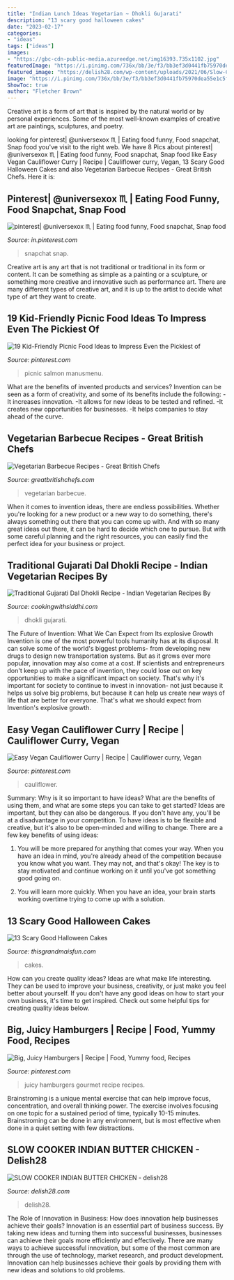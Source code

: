 ```yaml
---
title: "Indian Lunch Ideas Vegetarian ~ Dhokli Gujarati"
description: "13 scary good halloween cakes"
date: "2023-02-17"
categories:
- "ideas"
tags: ["ideas"]
images:
- "https://gbc-cdn-public-media.azureedge.net/img16393.735x1102.jpg"
featuredImage: "https://i.pinimg.com/736x/bb/3e/f3/bb3ef3d0441fb75970dea55e1c5f2245--cauliflower-curry-vegetable-recipes.jpg"
featured_image: "https://delish28.com/wp-content/uploads/2021/06/Slow-Cooker-Indian-Butter-Chicken.jpg"
image: "https://i.pinimg.com/736x/bb/3e/f3/bb3ef3d0441fb75970dea55e1c5f2245--cauliflower-curry-vegetable-recipes.jpg"
ShowToc: true
author: "Fletcher Brown"
---
```



Creative art is a form of art that is inspired by the natural world or by personal experiences. Some of the most well-known examples of creative art are paintings, sculptures, and poetry.

	

		
looking for pinterest| @universexox ♏ | Eating food funny, Food snapchat, Snap food you've visit to the right web. We have 8 Pics about pinterest| @universexox ♏ | Eating food funny, Food snapchat, Snap food like Easy Vegan Cauliflower Curry | Recipe | Cauliflower curry, Vegan, 13 Scary Good Halloween Cakes and also Vegetarian Barbecue Recipes - Great British Chefs. Here it is:
		
    
## Pinterest| @universexox ♏ | Eating Food Funny, Food Snapchat, Snap Food

<img loading=lazy src="https://i.pinimg.com/736x/82/40/38/8240381a4de2841b741b5688eeaef78a.jpg" onerror="this.onerror=null;this.src='https://tse3.mm.bing.net/th?id=OIP.L-YSomAzDL1k4SS8VkKIxQHaNK&amp;pid=15.1';" alt="pinterest| @universexox ♏ | Eating food funny, Food snapchat, Snap food">

_Source: in.pinterest.com_

>snapchat snap. 

	

Creative art is any art that is not traditional or traditional in its form or content. It can be something as simple as a painting or a sculpture, or something more creative and innovative such as performance art. There are many different types of creative art, and it is up to the artist to decide what type of art they want to create.

    
## 19 Kid-Friendly Picnic Food Ideas To Impress Even The Pickiest Of

<img loading=lazy src="https://i.pinimg.com/736x/70/07/3f/70073fd24c20799438472b64427bd5a9.jpg" onerror="this.onerror=null;this.src='https://tse3.mm.bing.net/th?id=OIP.ttqNK0yWnASLljIceI6wcAHaLG&amp;pid=15.1';" alt="19 Kid-Friendly Picnic Food Ideas to Impress Even the Pickiest of">

_Source: pinterest.com_

>picnic salmon manusmenu. 

	

What are the benefits of invented products and services?
Invention can be seen as a form of creativity, and some of its benefits include the following: 
-It increases innovation. 
-It allows for new ideas to be tested and refined. 
-It creates new opportunities for businesses. 
-It helps companies to stay ahead of the curve.

    
## Vegetarian Barbecue Recipes - Great British Chefs

<img loading=lazy src="https://gbc-cdn-public-media.azureedge.net/img16393.735x1102.jpg" onerror="this.onerror=null;this.src='https://tse3.mm.bing.net/th?id=OIP.wHOu6sYGDFwHsGlr6u9DYAHaLG&amp;pid=15.1';" alt="Vegetarian Barbecue Recipes - Great British Chefs">

_Source: greatbritishchefs.com_

>vegetarian barbecue. 

	

When it comes to invention ideas, there are endless possibilities. Whether you're looking for a new product or a new way to do something, there's always something out there that you can come up with. And with so many great ideas out there, it can be hard to decide which one to pursue. But with some careful planning and the right resources, you can easily find the perfect idea for your business or project.

    
## Traditional Gujarati Dal Dhokli Recipe - Indian Vegetarian Recipes By

<img loading=lazy src="https://www.cookingwithsiddhi.com/wp-content/uploads/2020/01/dal-dhokli-recipe-750x1000.jpg" onerror="this.onerror=null;this.src='https://tse2.mm.bing.net/th?id=OIP.2kWCuevBGjuj8rltC7TXeAHaJ4&amp;pid=15.1';" alt="Traditional Gujarati Dal Dhokli Recipe - Indian Vegetarian Recipes By">

_Source: cookingwithsiddhi.com_

>dhokli gujarati. 

	

The Future of Invention: What We Can Expect from Its explosive Growth
Invention is one of the most powerful tools humanity has at its disposal. It can solve some of the world's biggest problems- from developing new drugs to design new transportation systems. But as it grows ever more popular, innovation may also come at a cost. If scientists and entrepreneurs don't keep up with the pace of invention, they could lose out on key opportunities to make a significant impact on society.
That's why it's important for society to continue to invest in innovation- not just because it helps us solve big problems, but because it can help us create new ways of life that are better for everyone. That's what we should expect from Invention's explosive growth.

    
## Easy Vegan Cauliflower Curry | Recipe | Cauliflower Curry, Vegan

<img loading=lazy src="https://i.pinimg.com/736x/bb/3e/f3/bb3ef3d0441fb75970dea55e1c5f2245--cauliflower-curry-vegetable-recipes.jpg" onerror="this.onerror=null;this.src='https://tse1.mm.bing.net/th?id=OIP.OG4uqv3FaacOCMihDJaPmgHaLH&amp;pid=15.1';" alt="Easy Vegan Cauliflower Curry | Recipe | Cauliflower curry, Vegan">

_Source: pinterest.com_

>cauliflower. 

	

Summary: Why is it so important to have ideas? What are the benefits of using them, and what are some steps you can take to get started?
Ideas are important, but they can also be dangerous. If you don't have any, you'll be at a disadvantage in your competition. To have ideas is to be flexible and creative, but it's also to be open-minded and willing to change. There are a few key benefits of using ideas: 
1) You will be more prepared for anything that comes your way. When you have an idea in mind, you're already ahead of the competition because you know what you want. They may not, and that's okay! The key is to stay motivated and continue working on it until you've got something good going on. 

2) You will learn more quickly. When you have an idea, your brain starts working overtime trying to come up with a solution.

    
## 13 Scary Good Halloween Cakes

<img loading=lazy src="https://www.thisgrandmaisfun.com/wp-content/uploads/2016/10/bloodycake2_sayitwithcake-768x1024-750x1000.jpg" onerror="this.onerror=null;this.src='https://tse3.mm.bing.net/th?id=OIP.x5U0zJVqZjGdy-hTkYrr2QHaJ4&amp;pid=15.1';" alt="13 Scary Good Halloween Cakes">

_Source: thisgrandmaisfun.com_

>cakes. 

	

How can you create quality ideas?
Ideas are what make life interesting. They can be used to improve your business, creativity, or just make you feel better about yourself. If you don't have any good ideas on how to start your own business, it's time to get inspired. Check out some helpful tips for creating quality ideas below.

    
## Big, Juicy Hamburgers | Recipe | Food, Yummy Food, Recipes

<img loading=lazy src="https://i.pinimg.com/736x/a0/b9/b3/a0b9b3f3247858683d0cead0fab53c08--gourmet-hamburgers-juicy-hamburgers.jpg" onerror="this.onerror=null;this.src='https://tse4.mm.bing.net/th?id=OIP.C7T36aNrhx3jj93GDe0f_AHaLF&amp;pid=15.1';" alt="Big, Juicy Hamburgers | Recipe | Food, Yummy food, Recipes">

_Source: pinterest.com_

>juicy hamburgers gourmet recipe recipes. 

	

Brainstroming is a unique mental exercise that can help improve focus, concentration, and overall thinking power. The exercise involves focusing on one topic for a sustained period of time, typically 10-15 minutes. Brainstroming can be done in any environment, but is most effective when done in a quiet setting with few distractions.

    
## SLOW COOKER INDIAN BUTTER CHICKEN - Delish28

<img loading=lazy src="https://delish28.com/wp-content/uploads/2021/06/Slow-Cooker-Indian-Butter-Chicken.jpg" onerror="this.onerror=null;this.src='https://tse1.mm.bing.net/th?id=OIP.EvN4QZHJPV1EVboxTfLLowHaKk&amp;pid=15.1';" alt="SLOW COOKER INDIAN BUTTER CHICKEN - delish28">

_Source: delish28.com_

>delish28. 

	

The Role of Innovation in Business: How does innovation help businesses achieve their goals?
Innovation is an essential part of business success. By taking new ideas and turning them into successful businesses, businesses can achieve their goals more efficiently and effectively. There are many ways to achieve successful innovation, but some of the most common are through the use of technology, market research, and product development. Innovation can help businesses achieve their goals by providing them with new ideas and solutions to old problems.

